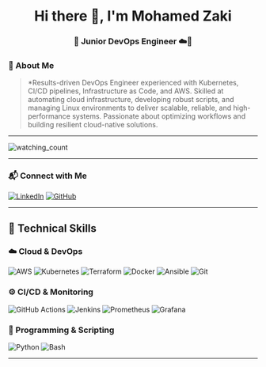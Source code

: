 <h1 align="center">Hi there 👋, I'm Mohamed Zaki</h1>
<h3  align="center"> 🚀 Junior DevOps Engineer ☁️🔧 </h3>

### 📌 About Me
> *Results-driven DevOps Engineer experienced with Kubernetes, CI/CD pipelines, Infrastructure as Code, and AWS. Skilled at
automating cloud infrastructure, developing robust scripts, and managing Linux environments to deliver scalable, reliable, and
high-performance systems. Passionate about optimizing workflows and building resilient cloud-native solutions.
---
<p align="left"> 
<img src="https://komarev.com/ghpvc/?username=Yasmeen&color=brightgreen" alt="watching_count" />
</p>

---
### 📬 Connect with Me

[![LinkedIn](https://img.shields.io/badge/LinkedIn-0077B5?style=for-the-badge&logo=linkedin&logoColor=white)](https://www.linkedin.com/in/mohamed-zaaki/)
[![GitHub](https://img.shields.io/badge/GitHub-333?style=for-the-badge&logo=github&logoColor=white)](https://github.com/Mohamedzaakii)

---

## 🧰 Technical Skills

### ☁️ Cloud & DevOps  
![AWS](https://img.shields.io/badge/AWS-232F3E?style=for-the-badge&logo=amazon-aws&logoColor=white)
![Kubernetes](https://img.shields.io/badge/Kubernetes-326CE5?style=for-the-badge&logo=kubernetes&logoColor=white)
![Terraform](https://img.shields.io/badge/Terraform-7B42BC?style=for-the-badge&logo=terraform&logoColor=white)
![Docker](https://img.shields.io/badge/Docker-2496ED?style=for-the-badge&logo=docker&logoColor=white)
![Ansible](https://img.shields.io/badge/Ansible-EE0000?style=for-the-badge&logo=ansible&logoColor=white)
![Git](https://img.shields.io/badge/Git-F05032?style=for-the-badge&logo=git&logoColor=white)

### ⚙️ CI/CD & Monitoring  
![GitHub Actions](https://img.shields.io/badge/GitHub_Actions-2088FF?style=for-the-badge&logo=github-actions&logoColor=white)
![Jenkins](https://img.shields.io/badge/Jenkins-D24939?style=for-the-badge&logo=jenkins&logoColor=white)
![Prometheus](https://img.shields.io/badge/Prometheus-E6522C?style=for-the-badge&logo=prometheus&logoColor=white)
![Grafana](https://img.shields.io/badge/Grafana-F46800?style=for-the-badge&logo=grafana&logoColor=white)

### 🧠 Programming & Scripting  
![Python](https://img.shields.io/badge/Python-3776AB?style=for-the-badge&logo=python&logoColor=white)
![Bash](https://img.shields.io/badge/Bash-121011?style=for-the-badge&logo=gnubash&logoColor=white)


---

